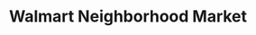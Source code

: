 ---
title: "Walmart Neighborhood Market"
url: /baton-rouge/walmart-neighborhood-market/
shop: supermarket
---